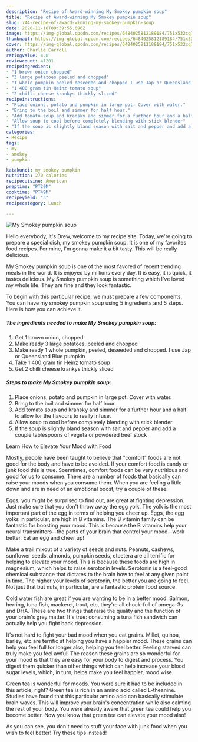 ```yaml
---
description: "Recipe of Award-winning My Smokey pumpkin soup"
title: "Recipe of Award-winning My Smokey pumpkin soup"
slug: 744-recipe-of-award-winning-my-smokey-pumpkin-soup
date: 2020-11-18T09:39:55.696Z
image: https://img-global.cpcdn.com/recipes/6484025812189184/751x532cq70/my-smokey-pumpkin-soup-recipe-main-photo.jpg
thumbnail: https://img-global.cpcdn.com/recipes/6484025812189184/751x532cq70/my-smokey-pumpkin-soup-recipe-main-photo.jpg
cover: https://img-global.cpcdn.com/recipes/6484025812189184/751x532cq70/my-smokey-pumpkin-soup-recipe-main-photo.jpg
author: Charlie Carroll
ratingvalue: 4.8
reviewcount: 41201
recipeingredient:
- "1 brown onion chopped"
- "3 large potatoes peeled and chopped"
- "1 whole pumpkin peeled deseeded and chopped I use Jap or Queensland Blue pumpkin"
- "1 400 gram tin Heinz tomato soup"
- "2 chilli cheese krankys thickly sliced"
recipeinstructions:
- "Place onions, potato and pumpkin in large pot. Cover with water."
- "Bring to the boil and simmer for half hour."
- "Add tomato soup and kransky and simmer for a further hour and a half to allow for the flavours to really infuse."
- "Allow soup to cool before completely blending with stick blender"
- "If the soup is slightly bland season with salt and pepper and add a couple tablespoons of vegeta or powdered beef stock"
categories:
- Recipe
tags:
- my
- smokey
- pumpkin

katakunci: my smokey pumpkin 
nutrition: 270 calories
recipecuisine: American
preptime: "PT29M"
cooktime: "PT49M"
recipeyield: "3"
recipecategory: Lunch

---
```



![My Smokey pumpkin soup](https://img-global.cpcdn.com/recipes/6484025812189184/751x532cq70/my-smokey-pumpkin-soup-recipe-main-photo.jpg)

Hello everybody, it's Drew, welcome to my recipe site. Today, we're going to prepare a special dish, my smokey pumpkin soup. It is one of my favorites food recipes. For mine, I'm gonna make it a bit tasty. This will be really delicious.



My Smokey pumpkin soup is one of the most favored of recent trending meals in the world. It is enjoyed by millions every day. It is easy, it is quick, it tastes delicious. My Smokey pumpkin soup is something which I've loved my whole life. They are fine and they look fantastic.


To begin with this particular recipe, we must prepare a few components. You can have my smokey pumpkin soup using 5 ingredients and 5 steps. Here is how you can achieve it.

<!--inarticleads1-->

##### The ingredients needed to make My Smokey pumpkin soup:

1. Get 1 brown onion, chopped
1. Make ready 3 large potatoes, peeled and chopped
1. Make ready 1 whole pumpkin, peeled, deseeded and chopped. I use Jap or Queensland Blue pumpkin
1. Take 1 400 gram tin Heinz tomato soup
1. Get 2 chilli cheese krankys thickly sliced




<!--inarticleads2-->

##### Steps to make My Smokey pumpkin soup:

1. Place onions, potato and pumpkin in large pot. Cover with water.
1. Bring to the boil and simmer for half hour.
1. Add tomato soup and kransky and simmer for a further hour and a half to allow for the flavours to really infuse.
1. Allow soup to cool before completely blending with stick blender
1. If the soup is slightly bland season with salt and pepper and add a couple tablespoons of vegeta or powdered beef stock




Learn How to Elevate Your Mood with Food


Mostly, people have been taught to believe that "comfort" foods are not good for the body and have to be avoided. If your comfort food is candy or junk food this is true. Soemtimes, comfort foods can be very nutritious and good for us to consume. There are a number of foods that basically can raise your moods when you consume them. When you are feeling a little down and are in need of an emotional boost, try a couple of these.

Eggs, you might be surprised to find out, are great at fighting depression. Just make sure that you don't throw away the egg yolk. The yolk is the most important part of the egg in terms of helping you cheer up. Eggs, the egg yolks in particular, are high in B vitamins. The B vitamin family can be fantastic for boosting your mood. This is because the B vitamins help your neural transmitters--the parts of your brain that control your mood--work better. Eat an egg and cheer up!

Make a trail mixout of a variety of seeds and nuts. Peanuts, cashews, sunflower seeds, almonds, pumpkin seeds, etcetera are all terrific for helping to elevate your mood. This is because these foods are high in magnesium, which helps to raise serotonin levels. Serotonin is a feel-good chemical substance that dictates to the brain how to feel at any given point in time. The higher your levels of serotonin, the better you are going to feel. Not just that but nuts, in particular, are a fantastic protein food source.

Cold water fish are great if you are wanting to be in a better mood. Salmon, herring, tuna fish, mackerel, trout, etc, they're all chock-full of omega-3s and DHA. These are two things that raise the quality and the function of your brain's grey matter. It's true: consuming a tuna fish sandwich can actually help you fight back depression. 

It's not hard to fight your bad mood when you eat grains. Millet, quinoa, barley, etc are terrific at helping you have a happier mood. These grains can help you feel full for longer also, helping you feel better. Feeling starved can truly make you feel awful! The reason these grains are so wonderful for your mood is that they are easy for your body to digest and process. You digest them quicker than other things which can help increase your blood sugar levels, which, in turn, helps make you feel happier, mood wise.

Green tea is wonderful for moods. You were sure it had to be included in this article, right? Green tea is rich in an amino acid called L-theanine. Studies have found that this particular amino acid can basically stimulate brain waves. This will improve your brain's concentration while also calming the rest of your body. You were already aware that green tea could help you become better. Now you know that green tea can elevate your mood also!

As you can see, you don't need to stuff your face with junk food when you wish to feel better! Try  these tips  instead!

